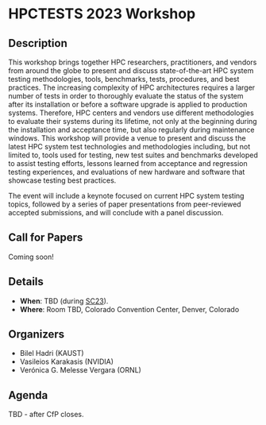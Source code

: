 # HPCTESTS 2023 Workshop 

## Description

This workshop brings together HPC researchers, practitioners, and vendors from around the globe to present and discuss state-of-the-art HPC system testing methodologies, tools, benchmarks, tests, procedures, and best practices. The increasing complexity of HPC architectures requires a larger number of tests in order to thoroughly evaluate the status of the system after its installation or before a software upgrade is applied to production systems. Therefore, HPC centers and vendors use different methodologies to evaluate their systems during its lifetime, not only at the beginning during the installation and acceptance time, but also regularly during maintenance windows. This workshop will provide a venue to present and discuss the latest HPC system test technologies and methodologies including, but not limited to, tools used for testing, new test suites and benchmarks developed to assist testing efforts, lessons learned from acceptance and regression testing experiences, and evaluations of new hardware and software that showcase testing best practices. 

The event will include a keynote focused on current HPC system testing topics, followed by a series of paper presentations from peer-reviewed accepted submissions, and will conclude with a panel discussion.

## Call for Papers
Coming soon!

## Details
* **When**: TBD (during [SC23](https://sc23.supercomputing.org/)).
* **Where**: Room TBD, Colorado Convention Center, Denver, Colorado

## Organizers
* Bilel Hadri (KAUST)
* Vasileios Karakasis (NVIDIA)
* Verónica G. Melesse Vergara (ORNL)

## Agenda
TBD - after CfP closes.
